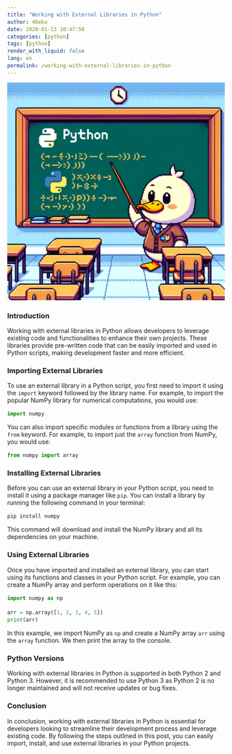 ```yaml
---
title: "Working with External Libraries in Python"
author: 46ebu
date: 2020-01-13 10:47:50 
categories: [python]
tags: [python]
render_with_liquid: false
lang: en
permalink: /working-with-external-libraries-in-python
---
```


![Intro](/assets/img/post/python.png)
### Introduction
Working with external libraries in Python allows developers to leverage existing code and functionalities to enhance their own projects. These libraries provide pre-written code that can be easily imported and used in Python scripts, making development faster and more efficient.

### Importing External Libraries
To use an external library in a Python script, you first need to import it using the `import` keyword followed by the library name. For example, to import the popular NumPy library for numerical computations, you would use:
```python
import numpy
```
You can also import specific modules or functions from a library using the `from` keyword. For example, to import just the `array` function from NumPy, you would use:
```python
from numpy import array
```

### Installing External Libraries
Before you can use an external library in your Python script, you need to install it using a package manager like `pip`. You can install a library by running the following command in your terminal:
```bash
pip install numpy
```
This command will download and install the NumPy library and all its dependencies on your machine.

### Using External Libraries
Once you have imported and installed an external library, you can start using its functions and classes in your Python script. For example, you can create a NumPy array and perform operations on it like this:
```python
import numpy as np

arr = np.array([1, 2, 3, 4, 5])
print(arr)
```
In this example, we import NumPy as `np` and create a NumPy array `arr` using the `array` function. We then print the array to the console.

### Python Versions
Working with external libraries in Python is supported in both Python 2 and Python 3. However, it is recommended to use Python 3 as Python 2 is no longer maintained and will not receive updates or bug fixes.

### Conclusion
In conclusion, working with external libraries in Python is essential for developers looking to streamline their development process and leverage existing code. By following the steps outlined in this post, you can easily import, install, and use external libraries in your Python projects.